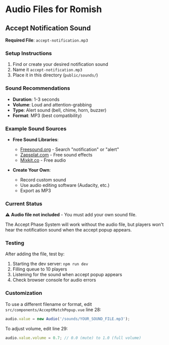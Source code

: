 # Audio Files for Romish

## Accept Notification Sound

**Required File**: `accept-notification.mp3`

### Setup Instructions

1. Find or create your desired notification sound
2. Name it `accept-notification.mp3`
3. Place it in this directory (`public/sounds/`)

### Sound Recommendations

- **Duration**: 1-3 seconds
- **Volume**: Loud and attention-grabbing
- **Type**: Alert sound (bell, chime, horn, buzzer)
- **Format**: MP3 (best compatibility)

### Example Sound Sources

- **Free Sound Libraries**:
  - [Freesound.org](https://freesound.org/) - Search "notification" or "alert"
  - [Zapsplat.com](https://www.zapsplat.com/) - Free sound effects
  - [Mixkit.co](https://mixkit.co/free-sound-effects/) - Free audio

- **Create Your Own**:
  - Record custom sound
  - Use audio editing software (Audacity, etc.)
  - Export as MP3

### Current Status

⚠️ **Audio file not included** - You must add your own sound file.

The Accept Phase System will work without the audio file, but players won't hear the notification sound when the accept popup appears.

### Testing

After adding the file, test by:
1. Starting the dev server: `npm run dev`
2. Filling queue to 10 players
3. Listening for the sound when accept popup appears
4. Check browser console for audio errors

### Customization

To use a different filename or format, edit `src/components/AcceptMatchPopup.vue` line 28:

```javascript
audio.value = new Audio('/sounds/YOUR_SOUND_FILE.mp3');
```

To adjust volume, edit line 29:

```javascript
audio.value.volume = 0.7; // 0.0 (mute) to 1.0 (full volume)
```
